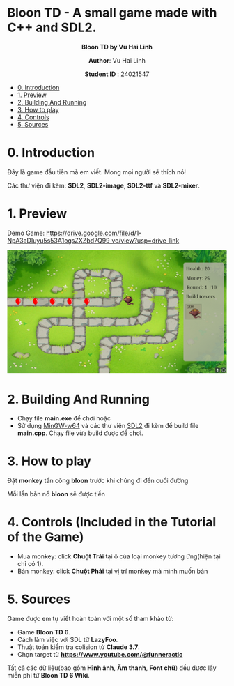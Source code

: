 # Bloon TD - A small game made with C++ and SDL2.
<p align="center">
    <strong> Bloon TD by Vu Hai Linh </strong>
</p>
<p align="center">
 <strong>Author</strong>: Vu Hai Linh
</p>
<p align="center">
 <strong> Student ID </strong>: 24021547
</p>

- [0. Introduction](#0-introduction)
- [1. Preview](#1-preview)
- [2. Building And Running](#2-building-and-running)
- [3. How to play](#3-how-to-play)
- [4. Controls](#4-controls)
- [5. Sources](#5-sources)


# 0. Introduction
Đây là game đầu tiên mà em viết. Mong mọi người sẽ thích nó!

Các thư viện đi kèm: **SDL2**, **SDL2-image**, **SDL2-ttf** và **SDL2-mixer**.

# 1. Preview
Demo Game: https://drive.google.com/file/d/1-NpA3aDIuyu5s53A1ogsZXZbd7Q99_vc/view?usp=drive_link

![image](res/gfx/preview.png)
# 2. Building And Running
  - Chạy file **main.exe** để chơi hoặc
  - Sử dụng [MinGW-w64](https://www.mingw-w64.org/) và các thư viện [SDL2](https://www.libsdl.org/) đi kèm để build file **main.cpp**. Chạy file vừa build được để chơi.
# 3. How to play
Đặt **monkey** tấn công **bloon** trước khi chúng đi đến cuối đường

Mỗi lần bắn nổ **bloon** sẽ được tiền


# 4. Controls (Included in the Tutorial of the Game)
  - Mua monkey: click **Chuột Trái** tại ô của loại monkey tương ứng(hiện tại chỉ có 1).
  - Bán monkey: click **Chuột Phải** tại vị trí monkey mà mình muốn bán
# 5. Sources
Game được em tự viết hoàn toàn với một số tham khảo từ:
  - Game **Bloon TD 6**.
  - Cách làm việc với SDL từ **LazyFoo**.
  - Thuật toán kiểm tra colision từ **Claude 3.7**.
  - Chọn target từ **https://www.youtube.com/@funneractic**

Tất cả các dữ liệu(bao gồm **Hình ảnh**, **Âm thanh**, **Font chữ**) đều được lấy miễn phí từ **Bloon TD 6 Wiki**.
